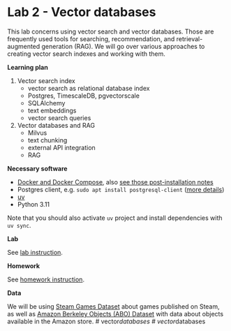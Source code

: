 # Lab 2 - Vector databases

This lab concerns using vector search and vector databases. Those are frequently
used tools for searching, recommendation, and retrieval-augmented generation (RAG).
We will go over various approaches to creating vector search indexes and working
with them.

**Learning plan**
1. Vector search index
   - vector search as relational database index
   - Postgres, TimescaleDB, pgvectorscale
   - SQLAlchemy
   - text embeddings
   - vector search queries
2. Vector databases and RAG
   - Milvus
   - text chunking
   - external API integration
   - RAG

**Necessary software**
- [Docker and Docker Compose](https://docs.docker.com/engine/install/), 
  also [see those post-installation notes](https://docs.docker.com/engine/install/linux-postinstall/)
- Postgres client, e.g. `sudo apt install postgresql-client`
  ([more details](https://askubuntu.com/questions/1040765/how-to-install-psql-without-postgres))
- [uv](https://docs.astral.sh/uv/getting-started/installation/)
- Python 3.11

Note that you should also activate `uv` project and install dependencies with `uv sync`.

**Lab**

See [lab instruction](LAB_INSTRUCTION.md).

**Homework**

See [homework instruction](HOMEWORK.md).

**Data**

We will be using [Steam Games Dataset](https://huggingface.co/datasets/FronkonGames/steam-games-dataset)
about games published on Steam, as well as
[Amazon Berkeley Objects (ABO) Dataset](https://amazon-berkeley-objects.s3.amazonaws.com/index.html)
with data about objects available in the Amazon store.
#   v e c t o r _ d a t a b a s e s  
 #   v e c t o r _ d a t a b a s e s  
 